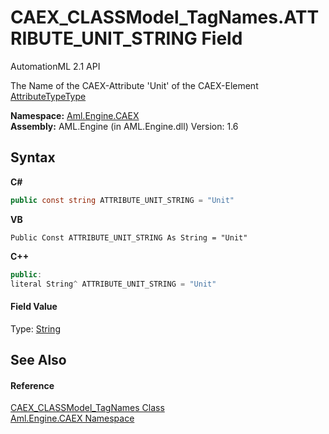 # CAEX_CLASSModel_TagNames.ATTRIBUTE_UNIT_STRING Field
AutomationML 2.1 API 

The Name of the CAEX-Attribute 'Unit' of the CAEX-Element <a href="T_Aml_Engine_CAEX_AttributeTypeType">AttributeTypeType</a>

**Namespace:**&nbsp;<a href="N_Aml_Engine_CAEX">Aml.Engine.CAEX</a><br />**Assembly:**&nbsp;AML.Engine (in AML.Engine.dll) Version: 1.6

## Syntax

**C#**<br />
``` C#
public const string ATTRIBUTE_UNIT_STRING = "Unit"
```

**VB**<br />
``` VB
Public Const ATTRIBUTE_UNIT_STRING As String = "Unit"
```

**C++**<br />
``` C++
public:
literal String^ ATTRIBUTE_UNIT_STRING = "Unit"
```


#### Field Value
Type: <a href="https://docs.microsoft.com/dotnet/api/system.string" target="_parent" rel="noopener noreferrer">String</a>

## See Also


#### Reference
<a href="T_Aml_Engine_CAEX_CAEX_CLASSModel_TagNames">CAEX_CLASSModel_TagNames Class</a><br /><a href="N_Aml_Engine_CAEX">Aml.Engine.CAEX Namespace</a><br />